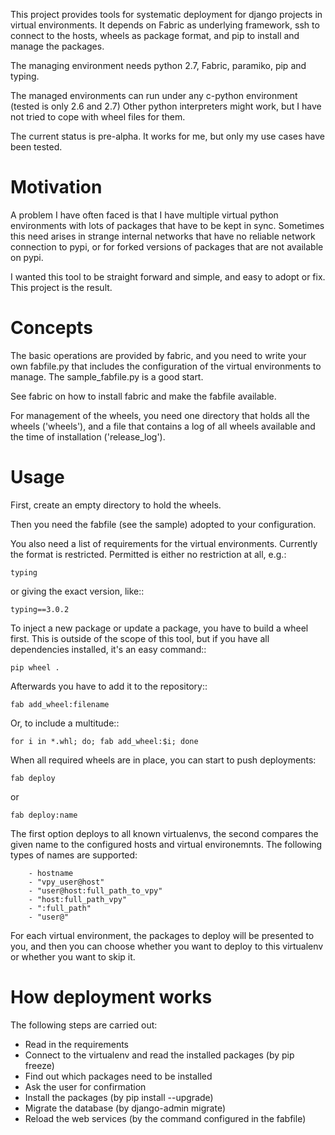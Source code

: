 This project provides tools for systematic deployment for django projects 
in virtual environments. It depends on Fabric as underlying framework, 
ssh to connect to the hosts, wheels as package format, and pip to install 
and manage the packages.

The managing environment needs python 2.7, Fabric, paramiko, pip and 
typing. 

The managed environments can run under any c-python environment 
(tested is only 2.6 and 2.7) Other python interpreters might work,
but I have not tried to cope with wheel files for them.

The current status is pre-alpha. It works for me, but only my use cases
have been tested.


Motivation
==========

A problem I have often faced is that I have multiple virtual python 
environments with lots of packages that have to be kept in sync. 
Sometimes this need arises in strange internal networks that have no
reliable network connection to pypi, or for forked versions of packages
that are not available on pypi.

I wanted this tool to be straight forward and simple, and easy to adopt 
or fix. This project is the result.


Concepts
========

The basic operations are provided by fabric, and you need to write your 
own fabfile.py that includes the configuration of the virtual 
environments to manage. The sample_fabfile.py is a good start. 

See fabric on how to install fabric and make the fabfile available.

For management of the wheels, you need one directory that holds all the 
wheels ('wheels'), and a file that contains a log of all wheels 
available and the time of installation ('release_log').

Usage
=====

First, create an empty directory to hold the wheels.

Then you need the fabfile (see the sample) adopted to your configuration.

You also need a list of requirements for the virtual environments.
Currently the format is restricted. Permitted is either no restriction at all, e.g.:

    typing

or giving the exact version, like::

    typing==3.0.2

To inject a new package or update a package, you have to build a wheel first. 
This is outside of the scope of this tool, but if you have all dependencies 
installed, it's an easy command::

    pip wheel .

Afterwards you have to add it to the repository::

    fab add_wheel:filename

Or, to include a multitude::

    for i in *.whl; do; fab add_wheel:$i; done

When all required wheels are in place, you can start to push deployments:

    fab deploy

or

    fab deploy:name

The first option deploys to all known virtualenvs, the second compares 
the given name to the configured hosts and virtual environemnts. 
The following types of names are supported:

        - hostname
        - "vpy_user@host"
        - "user@host:full_path_to_vpy"
        - "host:full_path_vpy"
        - ":full_path"
        - "user@"

For each virtual environment, the packages to deploy will be presented 
to you, and then you can choose whether you want to deploy to this 
virtualenv or whether you want to skip it.


How deployment works
====================

The following steps are carried out:

- Read in the requirements
- Connect to the virtualenv and read the installed packages (by pip freeze)
- Find out which packages need to be installed
- Ask the user for confirmation
- Install the packages (by pip install --upgrade)
- Migrate the database (by django-admin migrate)
- Reload the web services (by the command configured in the fabfile)
